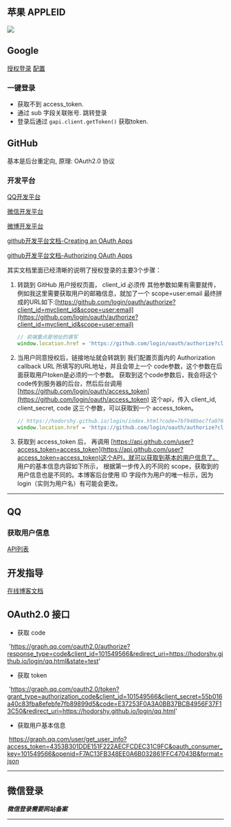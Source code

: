 ## 苹果 APPLEID

![](file:///C:/Users/%E4%B8%BD%E5%90%9B/Documents/GitHub/note/images/apple-id.png?lastModify=1678686394)

## Google 
[授权登录](https://juejin.cn/post/7179056271918628925)
[配置](https://juejin.cn/post/7247044423023689788?from=search-suggest)
### 一键登录
+ 获取不到 access_token.
+ 通过 sub 字段关联账号.
跳转登录
+ 登录后通过 `gapi.client.getToken()` 获取token.

## GitHub

基本是后台重定向, 原理: OAuth2.0 协议

### 开发平台

[QQ开发平台](#)

[微信开发平台](#)

[微博开发平台](#)

[github开发平台文档-Creating an OAuth Apps](#)

[github开发平台文档-Authorizing OAuth Apps](#)

其实文档里面已经清晰的说明了授权登录的主要3个步骤：

1.  转跳到 GitHub 用户授权页面， client_id 必须传 其他参数如果有需要就传，例如我这里需要获取用户的邮箱信息，就加了一个 scope=user:email 最终拼成的URL如下:[https://github.com/login/oauth/authorize?client_id=myclient_id&scope=user:email](https://github.com/login/oauth/authorize?client_id=myclient_id&scope=user:email)
	```js
    // 前端重点是地址的填写
	window.location.href = 'https://github.com/login/oauth/authorize?client_id=75d6ff0d7a95f88acae6&redirect_uri=https://manage.hgdqdev.cn/#/login'
	```
2. 当用户同意授权后，链接地址就会转跳到 我们配置页面内的 Authorization callback URL 所填写的URL地址，并且会带上一个 code参数，这个参数在后面获取用户token是必须的一个参数。 获取到这个code参数后，我会将这个code传到服务器的后台，然后后台调用 [https://github.com/login/oauth/access_token](https://github.com/login/oauth/access_token) 这个api，传入 client_id, client_secret, code 这三个参数，可以获取到一个 access_token。
	```js
	// https://hodorshy.github.io/login/index.html?code=7bf948bec7fa076ca8fa
	window.location.href = 'https://github.com/login/oauth/authorize?client_id=75d6ff0d7a95f88acae6&redirect_uri=https://manage.hgdqdev.cn/#/login'
	```
3. 获取到 access_token 后， 再调用 [https://api.github.com/user?access_token=access_token](https://api.github.com/user?access_token=access_token)这个API，就可以获取到基本的用户信息了。 用户的基本信息内容如下所示， 根据第一步传入的不同的 scope，获取到的用户信息也是不同的。本博客后台使用 ID 字段作为用户的唯一标示，因为login（实则为用户名）有可能会更改。


---

## QQ

### 获取用户信息

[API列表](#)

## 开发指导

[在线博客文档](#)

## OAuth2.0 接口

-   获取 code
    

 'https://graph.qq.com/oauth2.0/authorize?response_type=code&client_id=101549566&redirect_uri=https://hodorshy.github.io/login/qq.html&state=test'

-   获取 token
    

 'https://graph.qq.com/oauth2.0/token?grant_type=authorization_code&client_id=101549566&client_secret=55b016a40c83fba8efebfe7fb89899d5&code=E37253F0A3A0BB37BCB4956F37F13C50&redirect_uri=https://hodorshy.github.io/login/qq.html'

-   获取用户基本信息
    

 https://graph.qq.com/user/get_user_info?access_token=4353B301DDE151F222AECFCDEC31C9FC&oauth_consumer_key=101549566&openid=F7AC13FB348EE0A6B032861FFC47043B&format=json

---

## 微信登录

_**微信登录需要网站备案**_

---

[qq_info]: http://wiki.open.qq.com/wiki/website/API%E5%88%97%E8%A1%A8 qq_info

[1]: https://www.cnblogs.com/nuanxin/p/6249492.html qq登录开发博客文档